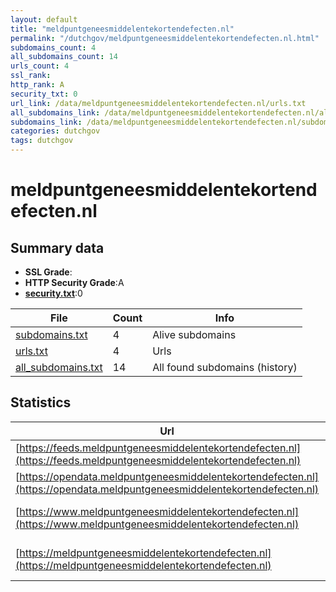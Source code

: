 ```yaml
---
layout: default
title: "meldpuntgeneesmiddelentekortendefecten.nl"
permalink: "/dutchgov/meldpuntgeneesmiddelentekortendefecten.nl.html"
subdomains_count: 4
all_subdomains_count: 14
urls_count: 4
ssl_rank: 
http_rank: A
security_txt: 0
url_link: /data/meldpuntgeneesmiddelentekortendefecten.nl/urls.txt
all_subdomains_link: /data/meldpuntgeneesmiddelentekortendefecten.nl/all_subdomains.txt
subdomains_link: /data/meldpuntgeneesmiddelentekortendefecten.nl/subdomains.txt
categories: dutchgov
tags: dutchgov
---
```



# meldpuntgeneesmiddelentekortendefecten.nl
## Summary data


 - **SSL Grade**:
 - **HTTP Security Grade**:A
 - **[security.txt](https://www.digitaleoverheid.nl/nieuws/standaard-security-txt-nu-verplicht-voor-overheid/)**:0


| File       | Count | Info |
|------------|-------|------|
|[subdomains.txt](/DutchGovScope/data/meldpuntgeneesmiddelentekortendefecten.nl/subdomains.txt)|4|Alive subdomains|
|[urls.txt](/DutchGovScope/data/meldpuntgeneesmiddelentekortendefecten.nl/urls.txt)|4|Urls|
|[all_subdomains.txt](/DutchGovScope/data/meldpuntgeneesmiddelentekortendefecten.nl/all_subdomains.txt)|14|All found subdomains (history)|


## Statistics


| Url | SSL | HTTP | Server | Cookie | HSTS | CORS | CTO | CSP | XFO | XXP | RP |FP| Tech |Title |
|--------|-------|-------|------|------|------|------|------|------|------|------|------|------|------|------|
|[https://feeds.meldpuntgeneesmiddelentekortendefecten.nl](https://feeds.meldpuntgeneesmiddelentekortendefecten.nl)| | **A**|nginx| |:white_check_mark: | | | | :white_check_mark: | :white_check_mark: | :white_check_mark: | |HSTS Nginx||
|[https://opendata.meldpuntgeneesmiddelentekortendefecten.nl](https://opendata.meldpuntgeneesmiddelentekortendefecten.nl)| | **A**|nginx| |:white_check_mark: | | | | :white_check_mark: | :white_check_mark: | :white_check_mark: | |HSTS Nginx||
|[https://www.meldpuntgeneesmiddelentekortendefecten.nl](https://www.meldpuntgeneesmiddelentekortendefecten.nl)| | **A**|nginx| |:white_check_mark: | | |:warning: | :white_check_mark: | :white_check_mark: | :white_check_mark: | |Bloomreach HSTS Nginx|Home | Meldpunt...|
|[https://meldpuntgeneesmiddelentekortendefecten.nl](https://meldpuntgeneesmiddelentekortendefecten.nl)| | **A**|nginx| |:white_check_mark: | | |:warning: | :white_check_mark: | :white_check_mark: | :white_check_mark: | |HSTS Nginx|301 Moved Perman...|

